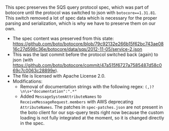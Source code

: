 This spec preserves the SQS query protocol spec, which was part of botocore until the protocol was switched to json with `botocore==1.31.81`.
This switch removed a lot of spec data which is necessary for the proper parsing and serialization, which is why we have to preserve them on our own.

- The spec content was preserved from this state: https://github.com/boto/botocore/blob/79c92132e266b15f62bc743ae0816c27d598c36e/botocore/data/sqs/2012-11-05/service-2.json
- This was the last commit before the protocol switched back (again) to json (with https://github.com/boto/botocore/commit/47a515f6727a7585487d58c069c7c0063c28899e).
- The file is licensed with Apache License 2.0.
- Modifications:
  - Removal of documentation strings with the following regex: `(,)?\n\s+"documentation":".*"`
  - Added `MessageSystemAttributeNames` to `ReceiveMessageRequest.members` with AWS deprecating `AttributeNames`.
  The patches in `spec-patches.json` are not present in the boto client for our sqs-query tests right now because the custom loading is not fully integrated at the moment, so it is changed directly in the spec.
